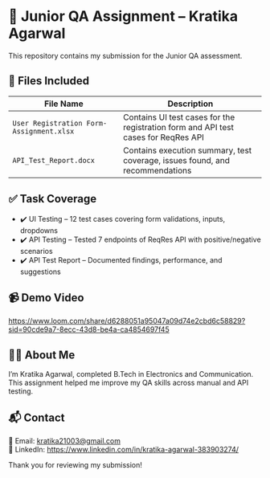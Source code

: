 # 🧪 Junior QA Assignment – Kratika Agarwal
This repository contains my submission for the Junior QA assessment.

## 📁 Files Included

| File Name | Description |
|-----------|-------------|
| `User Registration Form-Assignment.xlsx` | Contains UI test cases for the registration form and API test cases for ReqRes API |
| `API_Test_Report.docx` | Contains execution summary, test coverage, issues found, and recommendations |


## ✅ Task Coverage

- ✔️ UI Testing – 12 test cases covering form validations, inputs, dropdowns
- ✔️ API Testing – Tested 7 endpoints of ReqRes API with positive/negative scenarios
- ✔️ API Test Report – Documented findings, performance, and suggestions


## 📹 Demo Video
https://www.loom.com/share/d6288051a95047a09d74e2cbd6c58829?sid=90cde9a7-8ecc-43d8-be4a-ca4854697f45

## 👩‍💻 About Me

I’m Kratika Agarwal, completed B.Tech in Electronics and Communication.  
This assignment helped me improve my QA skills across manual and API testing.

## 📬 Contact

📧 Email: kratika21003@gmail.com  
🔗 LinkedIn: https://www.linkedin.com/in/kratika-agarwal-383903274/

Thank you for reviewing my submission!
